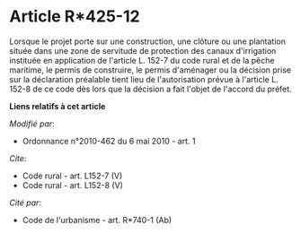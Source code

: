 # Article R*425-12

Lorsque le projet porte sur une construction, une clôture ou une plantation située dans une zone de servitude de protection
des canaux d'irrigation instituée en application de l'article L. 152-7 du code rural et de la pêche maritime, le permis de
construire, le permis d'aménager ou la décision prise sur la déclaration préalable tient lieu de l'autorisation prévue à
l'article L. 152-8 de ce code dès lors que la décision a fait l'objet de l'accord du préfet.

**Liens relatifs à cet article**

_Modifié par_:

  - Ordonnance n°2010-462 du 6 mai 2010 - art. 1

_Cite_:

  - Code rural - art. L152-7 (V)
  - Code rural - art. L152-8 (V)

_Cité par_:

  - Code de l'urbanisme - art. R*740-1 (Ab)
